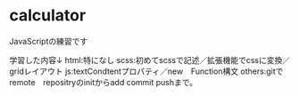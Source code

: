 # calculator
JavaScriptの練習です


学習した内容↓
html:特になし
scss:初めてscssで記述／拡張機能でcssに変換／gridレイアウト
js:textCondtentプロパティ／new　Function構文
others:gitでremote　repositryのinitからadd commit pushまで。
